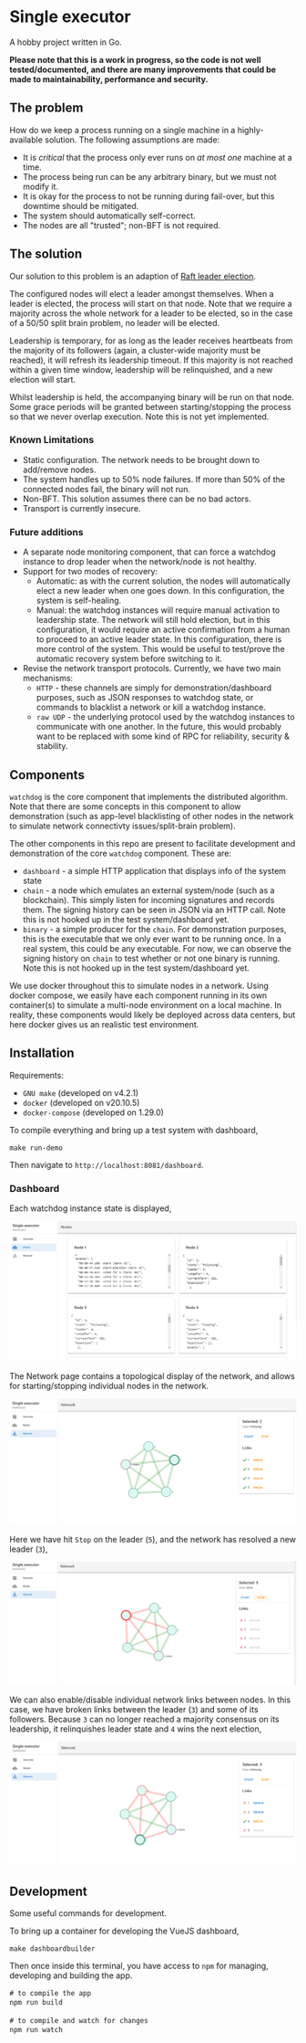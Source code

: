 # Single executor

A hobby project written in Go.

**Please note that this is a work in progress, so the code is not well tested/documented, and there are many improvements that could be made to maintainability, performance and security.**

## The problem

How do we keep a process running on a single machine in a highly-available solution.
The following assumptions are made:
* It is _critical_ that the process only ever runs on _at most one_ machine at a time.
* The process being run can be any arbitrary binary, but we must not modify it.
* It is okay for the process to not be running during fail-over, but this downtime should be mitigated.
* The system should automatically self-correct.
* The nodes are all "trusted"; non-BFT is not required.

## The solution

Our solution to this problem is an adaption of 
[Raft leader election](https://en.wikipedia.org/wiki/Raft_(algorithm)#Leader_election).

The configured nodes will elect a leader amongst themselves. When a leader
is elected, the process will start on that node. Note that we require a majority
across the whole network for a leader to be elected, so in the case of a 50/50 split
brain problem, no leader will be elected.

Leadership is temporary, for as long as the leader receives heartbeats from the majority
of its followers (again, a cluster-wide majority must be reached), it will refresh its leadership
timeout. If this majority is not reached within a given time window, leadership will be 
relinquished, and a new election will start.

Whilst leadership is held, the accompanying binary will be run on that node.
Some grace periods will be granted between starting/stopping the process
so that we never overlap execution. Note this is not yet implemented.

### Known Limitations

* Static configuration. The network needs to be brought down to add/remove nodes.
* The system handles up to 50% node failures. If more than 50% of the connected
  nodes fail, the binary will not run.
* Non-BFT. This solution assumes there can be no bad actors.
* Transport is currently insecure.

### Future additions

* A separate node monitoring component, that can force a watchdog instance
  to drop leader when the network/node is not healthy.
* Support for two modes of recovery:
  * Automatic: as with the current solution, the nodes will automatically elect a new leader when one goes down.
    In this configuration, the system is self-healing.
  * Manual: the watchdog instances will require manual activation
    to leadership state. The network will still hold election, but in this
    configuration, it would require an active confirmation from a human
    to proceed to an active leader state. In this configuration, there is more
    control of the system. This would be useful to test/prove the automatic recovery
    system before switching to it.
* Revise the network transport protocols. Currently, we have two main mechanisms:
  * `HTTP` - these channels are simply for demonstration/dashboard purposes, such as JSON responses to watchdog state,
    or commands to blacklist a network or kill a watchdog instance.
  * `raw UDP` - the underlying protocol used by the watchdog instances to communicate with one another. In the future, this would
    probably want to be replaced with some kind of RPC for reliability, security & stability.
  

## Components

`watchdog` is the core component that implements the distributed algorithm. Note that
there are some concepts in this component to allow demonstration (such as app-level blacklisting
of other nodes in the network to simulate network connectivty issues/split-brain problem).

The other components in this repo are present to facilitate development and demonstration
of the core `watchdog` component. These are:
* `dashboard` - a simple HTTP application that displays info of the system state
* `chain` - a node which emulates an external system/node (such as a blockchain).
  This simply listen for incoming signatures and records them. The signing history
  can be seen in JSON via an HTTP call.
  Note this is not hooked up in the test system/dashboard yet.
* `binary` - a simple producer for the `chain`. For demonstration purposes, this
  is the executable that we only ever want to be running once. In a real system, this
  could be any executable. For now, we can observe the signing history on `chain` to test
  whether or not one binary is running.
  Note this is not hooked up in the test system/dashboard yet.
  
We use docker throughout this to simulate nodes in a network. Using docker compose,
we easily have each component running in its own container(s) to simulate a multi-node environment on a local machine.
In reality, these components would likely be deployed across data centers, but here docker gives us
an realistic test environment.

## Installation

Requirements:
* `GNU make` (developed on v4.2.1)
* `docker` (developed on v20.10.5)
* `docker-compose` (developed on 1.29.0)

To compile everything and bring up a test system with dashboard,
```
make run-demo
```

Then navigate to `http://localhost:8081/dashboard`.

### Dashboard

Each watchdog instance state is displayed,

![Dashboard preview 0](doc/dashboard-preview-0.png)

The Network page contains a topological display of the network, and allows for starting/stopping
individual nodes in the network.

![Dashboard preview 1](doc/dashboard-preview-1.png)

Here we have hit `Stop` on the leader (`5`), and the network has resolved a new leader (`3`),

![Dashboard preview 2](doc/dashboard-preview-2.png)

We can also enable/disable individual network links between nodes. In this case, we have broken
links between the leader (`3`) and some of its followers. Because `3` can no longer reached a majority
consensus on its leadership, it relinquishes leader state and `4` wins the next election,

![Dashboard preview 3](doc/dashboard-preview-3.png)

## Development

Some useful commands for development.

To bring up a container for developing the VueJS dashboard,

```
make dashboardbuilder
```

Then once inside this terminal, you have access to `npm` for managing, developing and
building the app.

```
# to compile the app
npm run build

# to compile and watch for changes
npm run watch
```
